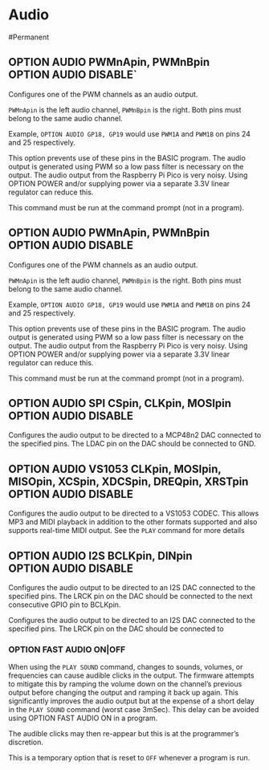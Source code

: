# Audio

#Permanent

## OPTION AUDIO PWMnApin, PWMnBpin <br> OPTION AUDIO DISABLE`

Configures one of the PWM channels as an audio output.

`PWMnApin` is the left audio channel, `PWMnBpin` is the right. Both pins must belong to the same audio channel.

Example, `OPTION AUDIO GP18, GP19` would use `PWM1A` and `PWM1B` on pins 24 and 25 respectively.

This option prevents use of these pins in the BASIC program. The audio output is generated using PWM so a low pass filter is
necessary on the output. The audio output from the Raspberry Pi Pico is very noisy. Using OPTION POWER and/or supplying power via a separate 3.3V linear regulator can reduce this.

This command must be run at the command prompt (not in a program).


## OPTION AUDIO PWMnApin, PWMnBpin <br> OPTION AUDIO DISABLE

Configures one of the PWM channels as an audio output.

`PWMnApin` is the left audio channel, `PWMnBpin` is the right. Both pins must belong to the same audio channel.

Example, `OPTION AUDIO GP18, GP19` would use `PWM1A` and `PWM1B` on pins 24 and 25 respectively.

This option prevents use of these pins in the BASIC program. The audio output is generated using PWM so a low pass filter is
necessary on the output. The audio output from the Raspberry Pi Pico is very noisy. Using OPTION POWER and/or supplying power via a separate 3.3V linear regulator can reduce this.

This command must be run at the command prompt (not in a program).


## OPTION AUDIO SPI CSpin, CLKpin, MOSIpin <br> OPTION AUDIO DISABLE

Configures  the audio output to be directed to a MCP48n2 DAC connected to the specified pins. The LDAC pin on the DAC should be
connected to GND. 


## OPTION AUDIO VS1053 CLKpin, MOSIpin, MISOpin, XCSpin, XDCSpin, DREQpin, XRSTpin <br> OPTION AUDIO DISABLE

Configures the audio output to be directed to a VS1053 CODEC. This allows MP3 and MIDI playback in addition to the other formats
supported and also supports real-time MIDI output. See the `PLAY` command for more details


## OPTION AUDIO I2S BCLKpin, DINpin <br> OPTION AUDIO DISABLE

Configures the audio output to be directed to an I2S DAC connected to the specified pins. The LRCK pin on the DAC should be connected to the next consecutive GPIO pin to BCLKpin.

Configures the audio output to be directed to an I2S DAC connected to the specified pins. The LRCK pin on the DAC should be connected to


### OPTION FAST AUDIO ON|OFF

When using the `PLAY SOUND` command, changes to sounds, volumes, or frequencies can cause audible clicks in the output. The firmware attempts to mitigate this by ramping the volume down on the channel’s previous output before changing the output and ramping it back up again. This significantly improves the audio output but at the expense of a short delay in the `PLAY SOUND` command (worst case 3mSec). This delay can be avoided using OPTION FAST AUDIO ON in a program.

The audible clicks may then re-appear but this is at the programmer’s discretion.

This is a temporary option that is reset to `OFF` whenever a program is run.


